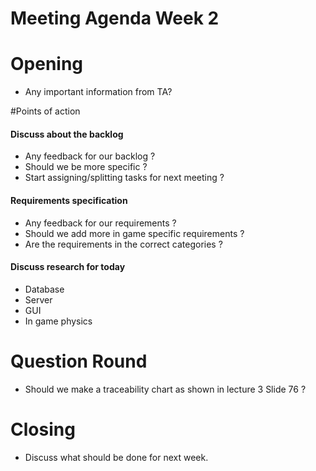 # Meeting Agenda Week 2

# Opening
- Any important information from TA?

#Points of action
#### Discuss about the backlog
- Any feedback for our backlog ?
- Should we be more specific ?
- Start assigning/splitting tasks for next meeting ?

#### Requirements specification
- Any feedback for our requirements ?
- Should we add more in game specific requirements ?
- Are the requirements in the correct categories ?

#### Discuss research for today
- Database
- Server
- GUI
- In game physics

# Question Round
- Should we make a traceability chart as shown in lecture 3 Slide 76 ?

# Closing
- Discuss what should be done for next week.